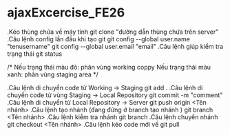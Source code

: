 # ajaxExcercise_FE26

.Kéo thùng chứa về máy tính
  git clone "đường dẫn thùng chứa trên server"
.Câu lệnh config lần đầu khi tạo git
  git config --global user.name "tenusername"
  git config --global user.email "email"
.Câu lệnh giúp kiểm tra trạng thái
  git status
  
/*
Nếu trạng thái màu đỏ: phân vùng working coppy
Nếu trạng thái màu xanh: phân vùng staging area
*/

.Câu lệnh di chuyển code từ Working -> Staging
  git add .
.Câu lệnh di chuyển code từ vùng Staging -> Local Repository
  git commit -m "comment"
.Câu lệnh di chuyển từ Local Repository -> Server
  git push origin <Tên nhánh>
.Câu lệnh tạo nhánh (đang đứng ở branch tạo nhánh )
  git branch <Tên nhánh>
.Câu lệnh kiểm tra nhánh
  git branch
.Câu lệnh chuyển nhánh
  git checkout <Tên nhánh>
.Câu lệnh kéo code mới về 
  git pull
